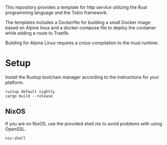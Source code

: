 This repository provides a template for http service utilizing the Rust programming language and the Tokio framework.

The templates includes a Dockerfile for building a small Docker image based on Alpine linux and a docker-compose file to deploy the container while adding a route to Traefik.

Building for Alpine Linux requires a cross-compilation to the musl runtime.

# Setup
Install the Rustup toolchain manager according to the instructions for your platform.

```
rustup default nightly
cargo build --release
```

## NixOS
If you are on NixOS, use the provided shell.nix to avoid problems with using OpenSSL.

```
nix-shell
```

